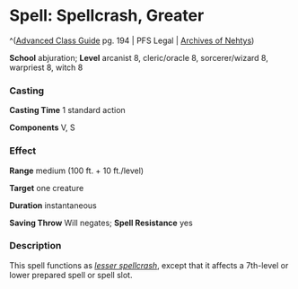 # Spell: Spellcrash, Greater

^([Advanced Class Guide][ss-greater-spellcrash] pg. 194 | PFS Legal | [Archives of Nehtys][sn-greater-spellcrash])

**School** abjuration; **Level** arcanist 8, cleric/oracle 8, sorcerer/wizard 8, warpriest 8, witch 8

### Casting

**Casting Time** 1 standard action  

**Components** V, S

### Effect

**Range** medium (100 ft. + 10 ft./level)  

**Target** one creature  

**Duration** instantaneous  

**Saving Throw** Will negates; **Spell Resistance** yes

### Description

This spell functions as _[lesser spellcrash]_, except that it affects a 7th-level or lower prepared spell or spell slot.

[ss-greater-spellcrash]: http://paizo.com/products/btpy978v
[sn-greater-spellcrash]: http://www.archivesofnethys.com/SpellDisplay.aspx?ItemName=Spellcrash%2C%20Greater
[lesser spellcrash]: http://www.archivesofnethys.com/SpellDisplay.aspx?ItemName=lesser%20spellcrash